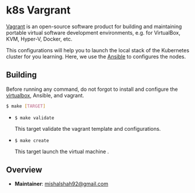 # k8s Vargrant

[Vagrant](https://www.vagrantup.com/) is an open-source software product for building and maintaining portable virtual 
software development environments, e.g. for VirtualBox, KVM, Hyper-V, Docker, etc.

This configurations will help you to launch the local stack of the Kubernetes cluster for you learning. Here, we use the
[Ansible](https://www.ansible.com/) to configures the nodes.

## Building

Before running any command, do not forgot to install and configure the [virtualbox](https://www.virtualbox.org/),
Ansible, and vagrant. 

```bash 
$ make [TARGET]
```

- `$ make validate`

    This target validate the vagrant template and configurations.

- `$ make create`

    This target launch the virtual machine .

## Overview

- **Maintainer**: mishalshah92@gmail.com